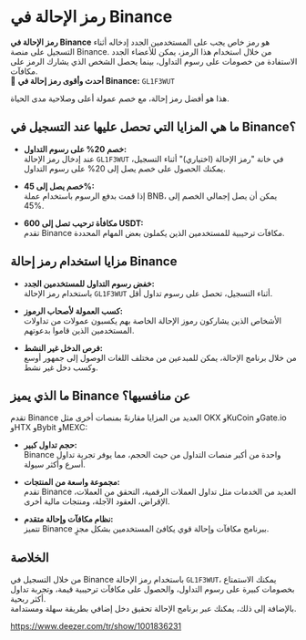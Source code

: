 # رمز الإحالة في Binance

**رمز الإحالة في Binance** هو رمز خاص يجب على المستخدمين الجدد إدخاله أثناء التسجيل على منصة Binance. من خلال استخدام هذا الرمز، يمكن للأعضاء الجدد الاستفادة من خصومات على رسوم التداول، بينما يحصل الشخص الذي يشارك الرمز على مكافآت.  
🔹 **أحدث وأقوى رمز إحالة في Binance:** `GL1F3WUT`

هذا هو أفضل رمز إحالة، مع خصم عمولة أعلى وصلاحية مدى الحياة.

## ما هي المزايا التي تحصل عليها عند التسجيل في Binance؟

- **خصم 20% على رسوم التداول:**  
  عند إدخال رمز الإحالة `GL1F3WUT` في خانة "رمز الإحالة (اختياري)" أثناء التسجيل، يمكنك الحصول على خصم يصل إلى 20% على رسوم التداول.

- **خصم يصل إلى 45%:**  
  إذا قمت بدفع الرسوم باستخدام عملة BNB، يمكن أن يصل إجمالي الخصم إلى 45%.

- **مكافأة ترحيب تصل إلى 600 USDT:**  
  تقدم Binance مكافآت ترحيبية للمستخدمين الذين يكملون بعض المهام المحددة.

## مزايا استخدام رمز إحالة Binance

- **خفض رسوم التداول للمستخدمين الجدد:**  
  باستخدام رمز الإحالة `GL1F3WUT` أثناء التسجيل، تحصل على رسوم تداول أقل.

- **كسب العمولة لأصحاب الرموز:**  
  الأشخاص الذين يشاركون رموز الإحالة الخاصة بهم يكسبون عمولات من تداولات المستخدمين الذين قاموا بدعوتهم.

- **فرص الدخل غير النشط:**  
  من خلال برنامج الإحالة، يمكن للمبدعين من مختلف اللغات الوصول إلى جمهور أوسع وكسب دخل غير نشط.

## ما الذي يميز Binance عن منافسيها؟

تقدم Binance العديد من المزايا مقارنةً بمنصات أخرى مثل OKX وKuCoin وGate.io وHTX وBybit وMEXC:

- **حجم تداول كبير:**  
  Binance واحدة من أكبر منصات التداول من حيث الحجم، مما يوفر تجربة تداول أسرع وأكثر سيولة.

- **مجموعة واسعة من المنتجات:**  
  تقدم Binance العديد من الخدمات مثل تداول العملات الرقمية، التحقق من العملات، الإقراض، العقود الآجلة، ومنتجات مالية أخرى.

- **نظام مكافآت وإحالة متقدم:**  
  تتميز Binance ببرنامج مكافآت وإحالة قوي يكافئ المستخدمين بشكل مجزٍ.

## الخلاصة

من خلال التسجيل في Binance باستخدام رمز الإحالة `GL1F3WUT`، يمكنك الاستمتاع بخصومات كبيرة على رسوم التداول، والحصول على مكافآت ترحيبية قيمة، وتجربة تداول أكثر ربحية.  
بالإضافة إلى ذلك، يمكنك عبر برنامج الإحالة تحقيق دخل إضافي بطريقة سهلة ومستدامة.

https://www.deezer.com/tr/show/1001836231
